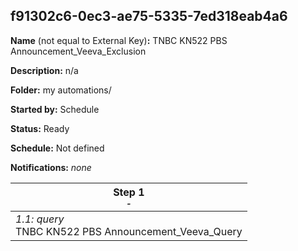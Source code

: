 ## f91302c6-0ec3-ae75-5335-7ed318eab4a6

**Name** (not equal to External Key)**:** TNBC KN522 PBS Announcement_Veeva_Exclusion

**Description:** n/a

**Folder:** my automations/

**Started by:** Schedule

**Status:** Ready

**Schedule:** Not defined

**Notifications:** _none_


| Step 1<br>_<small>-</small>_ |
| --- |
| _1.1: query_<br>TNBC KN522 PBS Announcement_Veeva_Query |
